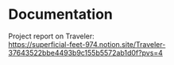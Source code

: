 # Documentation

Project report on Traveler:<br/>
https://superficial-feet-974.notion.site/Traveler-37643522bbe4493b9c155b5572ab1d0f?pvs=4
